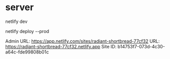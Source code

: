 # server

netlify dev

netlify deploy --prod

Admin URL: https://app.netlify.com/sites/radiant-shortbread-77cf32
URL: https://radiant-shortbread-77cf32.netlify.app
Site ID: b14753f7-073d-4c30-a64c-fde99808b01c
